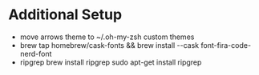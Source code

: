  # Additional Setup

 - move arrows theme to ~/.oh-my-zsh custom themes
 - brew tap homebrew/cask-fonts && brew install --cask font-fira-code-nerd-font
 - ripgrep
     brew install ripgrep
     sudo apt-get install ripgrep 
